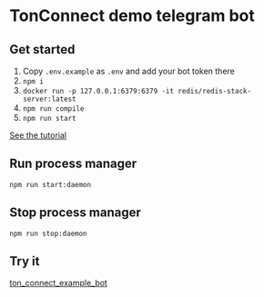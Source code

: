 # TonConnect demo telegram bot

## Get started
1. Copy `.env.example` as `.env` and add your bot token there
2. `npm i`
3. `docker run -p 127.0.0.1:6379:6379 -it redis/redis-stack-server:latest`
4. `npm run compile`
5. `npm run start`

[See the tutorial](https://docs.ton.org/develop/dapps/ton-connect/tg-bot-integration)

## Run process manager
`npm run start:daemon`

## Stop process manager
`npm run stop:daemon`


## Try it
[ton_connect_example_bot](https://t.me/unity_maze_bot)